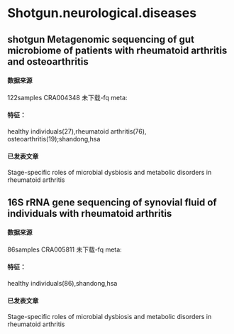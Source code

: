 # Shotgun.neurological.diseases
 

## shotgun Metagenomic sequencing of gut microbiome of patients with rheumatoid arthritis and osteoarthritis
#### 数据来源  
122samples CRA004348  未下载-fq
meta:
#### 特征：
healthy individuals(27),rheumatoid arthritis(76), osteoarthritis(19);shandong,hsa
#### 已发表文章
Stage-specific roles of microbial dysbiosis and metabolic disorders in rheumatoid arthritis 

## 16S rRNA gene sequencing of synovial fluid of individuals with rheumatoid arthritis
#### 数据来源  
86samples CRA005811  未下载-fq
meta:
#### 特征：
healthy individuals(86),shandong,hsa
#### 已发表文章
Stage-specific roles of microbial dysbiosis and metabolic disorders in rheumatoid arthritis 

